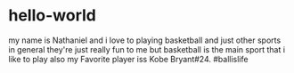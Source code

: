 # hello-world 
my name is Nathaniel and i love to playing basketball and just other sports in general they're just really fun to me but basketball is the main sport that i like to play also my Favorite player iss Kobe Bryant#24. #ballislife
